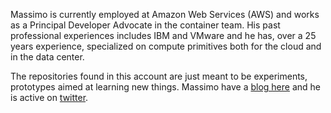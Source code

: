 Massimo is currently employed at Amazon Web Services (AWS) and works as a Principal Developer Advocate in the container team. His past professional experiences includes IBM and VMware and he has, over a 25 years experience, specialized on compute primitives both for the cloud and in the data center. 

The repositories found in this account are just meant to be experiments, prototypes aimed at learning new things. Massimo have a [blog here](http://it20.info) and he is active on [twitter](https://twitter.com/mreferre). 